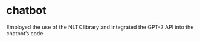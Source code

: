 # chatbot

Employed the use of the NLTK library and integrated the GPT-2 API into the chatbot’s code.
